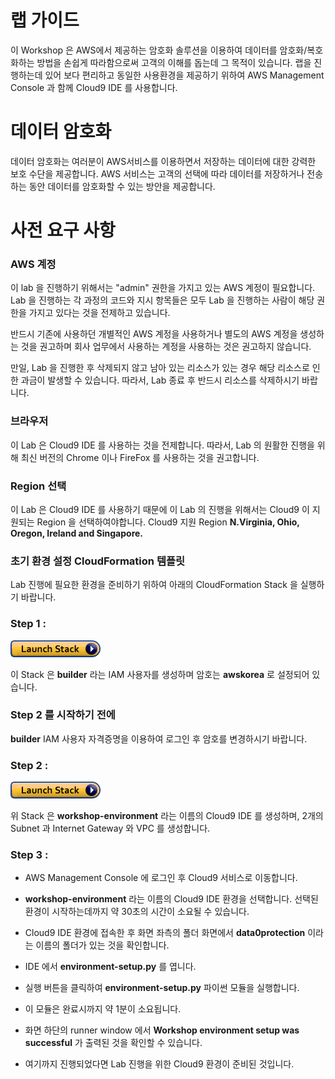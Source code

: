 # 랩 가이드
 이 Workshop 은 AWS에서 제공하는 암호화 솔루션을 이용하여 데이터를 암호화/복호화하는 방법을 손쉽게 따라함으로써 고객의 이해를 돕는데 그 목적이 있습니다. 랩을 진행하는데 있어 보다 편리하고 동일한 사용환경을 제공하기 위하여 AWS Management Console 과 함께 Cloud9 IDE 를 사용합니다.
 
# 데이터 암호화
 데이터 암호화는 여러분이 AWS서비스를 이용하면서 저장하는 데이터에 대한 강력한 보호 수단을 제공합니다. AWS 서비스는 고객의 선택에 따라 데이터를 저장하거나 전송하는 동안 데이터를 암호화할 수 있는 방안을 제공합니다.

# 사전 요구 사항
### AWS 계정
이 lab 을 진행하기 위해서는 "admin" 권한을 가지고 있는 AWS 계정이 필요합니다. Lab 을 진행하는 각 과정의 코드와 지시 항목들은 모두 Lab 을 진행하는 사람이 해당 권한을 가지고 있다는 것을 전제하고 있습니다.

반드시 기존에 사용하던 개별적인 AWS 계정을 사용하거나 별도의 AWS 계정을 생성하는 것을 권고하며 회사 업무에서 사용하는 계정을 사용하는 것은 권고하지 않습니다.

만일, Lab 을 진행한 후 삭제되지 않고 남아 있는 리소스가 있는 경우 해당 리소스로 인한 과금이 발생할 수 있습니다. 따라서, Lab 종료 후 반드시 리소스를 삭제하시기 바랍니다.

### 브라우저
이 Lab 은 Cloud9 IDE 를 사용하는 것을 전제합니다. 따라서, Lab 의 원활한 진행을 위해 최신 버전의 Chrome 이나 FireFox 를 사용하는 것을 권고합니다.

### Region 선택
이 Lab 은 Cloud9 IDE 를 사용하기 때문에 이 Lab 의 진행을 위해서는 Cloud9 이 지원되는 Region 을 선택하여야합니다.
Cloud9 지원 Region
**N.Virginia, Ohio, Oregon, Ireland and Singapore.**
 
### 초기 환경 설정 CloudFormation 템플릿
Lab 진행에 필요한 환경을 준비하기 위하여 아래의 CloudFormation Stack 을 실행하기 바랍니다.

### Step 1 :

[![Deploy IAM user creation stack](images/cloudformation-launch-stack.png)](https://console.aws.amazon.com/cloudformation/home?#/stacks/new?stackName=data-protection-iam-user-creation&templateURL=https://s3.amazonaws.com/crypto-workshop-dont-delete/template-create-user.yaml)

이 Stack 은 **builder** 라는 IAM 사용자를 생성하며 암호는 **awskorea** 로 설정되어 있습니다.

### Step 2 를 시작하기 전에
**builder** IAM 사용자 자격증명을 이용하여 로그인 후 암호를 변경하시기 바랍니다.

### Step 2 :

[![Deploy workshops environment creation stack](images/cloudformation-launch-stack.png)](https://console.aws.amazon.com/cloudformation/home?#/stacks/new?stackName=data-protection-env-setup&templateURL=https://s3.amazonaws.com/crypto-workshop-dont-delete/template-env-setup.yaml)

위 Stack 은 **workshop-environment** 라는 이름의 Cloud9 IDE 를 생성하며, 2개의 Subnet 과 Internet Gateway 와 VPC 를 생성합니다.

### Step 3 :
* AWS Management Console 에 로그인 후 Cloud9 서비스로 이동합니다.

* **workshop-environment** 라는 이름의 Cloud9 IDE 환경을 선택합니다. 선택된 환경이 시작하는데까지 약 30초의 시간이 소요될 수 있습니다.
* Cloud9 IDE 환경에 접속한 후 화면 좌측의 폴더 화면에서 **data0protection** 이라는 이름의 폴더가 있는 것을 확인합니다.

* IDE 에서 **environment-setup.py** 를 엽니다. 

* 실행 버튼을 클릭하여 **environment-setup.py** 파이썬 모듈을 실행합니다.
 
* 이 모듈은 완료시까지 약 1분이 소요됩니다.

* 화면 하단의 runner window 에서 **Workshop environment setup was successful** 가 출력된 것을 확인할 수 있습니다.

* 여기까지 진행되었다면 Lab 진행을 위한 Cloud9 환경이 준비된 것입니다.